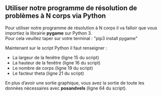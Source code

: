 Utiliser notre programme de résolution de problèmes à N corps via Python
------------------------------------

Pour utiliser notre programme de résolution à N corps il va falloir que vous importiez la librairie **pygame** sur Python 3.  
Pour cela veuillez taper sur votre terminal : "pip3 install pygame"

Maintenant sur le script Python il faut renseigner :
* La largeur de la fenêtre (ligne 15 du script)
* La hauteur de la fenêtre (ligne 16 du script)
* Le nombre de corps (ligne 19 du script)
* Le facteur theta (ligne 21 du script)

En plus d’avoir une sortie graphique, vous avez la sortie de toute les données nécessaires
avec **posandvels** (ligne 64 du script).
